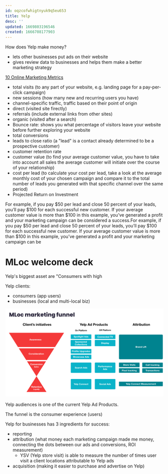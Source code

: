 ```yaml
---
id: oqzcofwhigtnyuk9q5eu653
title: Yelp
desc: ''
updated: 1669803196546
created: 1666708177903
---
```


How does Yelp make money?

- lets other businesses put ads on their website
- gives review data to businesses and helps them make a better marketing strategy

[10 Online Marketing Metrics](https://medium.com/swlh/10-online-marketing-metrics-you-need-to-be-measuring-5d9202a8d53e)

- total visits (to any part of your website, e.g. landing page for a pay-per-click campaign)
- new sessions (how many new and recurring users you have)
- channel-specific traffic, traffic based on their point of origin
 - direct (visited site firectly)
 - referrals (include external links from other sites)
 - organic (visited after a search)
 - Bounce rate: shows you what percentage of visitors leave your website before further exploring your website
 - total conversions
 - leads to close ratio (a "lead" is a contact already determined to be a prospective customer)
 - customer retention rate
 - customer value (to find your average customer value, you have to take into account all sales the average customer will initiate over the course of your relationship)
 - cost per lead (to calculate your cost per lead, take a look at the average monthly cost of your chosen campaign and compare it to the total number of leads you generated with that specific channel over the same period)
 - Projected Return on Investment

For example, if you pay $50 per lead and close 50 percent of your leads, you’ll pay $100 for each successful new customer. If your average customer value is more than $100 in this example, you’ve generated a profit and your marketing campaign can be considered a success.For example, if you pay $50 per lead and close 50 percent of your leads, you’ll pay $100 for each successful new customer. If your average customer value is more than $100 in this example, you’ve generated a profit and your marketing campaign can be 

# MLoc welcome deck

Yelp's biggest asset are "Consumers with high 

Yelp clients:
- consumers (app users)
- businesses (local and multi-local biz)


![mloc_funnel.png](assets/images/mloc_funnel.png)

Yelp audiences is one of the current Yelp Ad Products.

The funnel is the consumer experience (users)

Yelp for businesses has 3 ingredients for success:
- reporting
- attribution (what money each marketing campaign made me money, connecting the dots between our ads and conversions, ROI measurement)
    - YSV (Yelp store visit) is able to measure the number of times user visit a client locations attributable to Yelp ads
- acquisition (making it easier to purchase and advertise on Yelp)